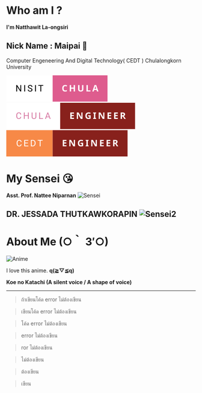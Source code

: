 # Who am I ?
**I'm Natthawit La-ongsiri**


Nick Name : Maipai 🎍
---
Computer Engeneering And Digital Technology( CEDT ) Chulalongkorn University


![nisitchula](https://github.com/maipai01/maipai01/blob/main/nisit-chula.svg)
![forthebadge](https://github.com/CEDT-Chula/For-The-Cedt-Badge/blob/main/badges/chula-engineer.svg?raw=true)
![CEDTbadge](https://github.com/maipai01/maipai01/blob/main/cedt-engineer.svg)
# My Sensei 😘
**Asst. Prof. Nattee Niparnan**
![Sensei](https://cdn.discordapp.com/avatars/428960062699208734/6aeae449ad58f6ed72cfa0fbfc82e370.webp?size=100)


**DR. JESSADA THUTKAWKORAPIN**
![Sensei2](https://cdn.discordapp.com/avatars/863314026180509707/1a94ae94156464e0627d9dceef78afc1.webp?size=100)
---
# About Me (○｀ 3′○)

![Anime](https://miro.medium.com/v2/resize:fit:1400/1*6vghLHfR5DfgCkFGLvUTBg.jpeg)

I love this anime. **q(≧▽≦q)**


**Koe no Katachi (A silent voice / A shape of voice)**

---

> ถ้าเขียนโค้ด error ไม่ต้องเขียน


> เขียนโค้ด error ไม่ต้องเขียน


> โค้ด error ไม่ต้องเขียน


> error ไม่ต้องเขียน


> ror ไม่ต้องเขียน


> ไม่ต้องเขียน


> ต้องเขียน


> เขียน
